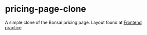 # pricing-page-clone

A simple clone of the Bonsai pricing page. 
Layout found at [Frontend practice](https://www.frontendpractice.com/projects/bonsai)